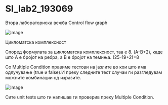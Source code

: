 # SI_lab2_193069
Втора лабораториска вежба
Control flow graph

![image](https://user-images.githubusercontent.com/82386734/120227544-a6192900-c249-11eb-9e58-ea7625207647.png)

Цикломатска комплексност

Според формулата за цикломатска комплексност, таа е 8.
(A-B+2), каде што A е бројот на ребра, а B е бројот на темиња.
(25-19+2)=8


Со Multiple Condition правиме тестови на јазлите во кои што има одлучување (true и false).И преку следните тест случаи ги разгледувам можните комбинации од изразите.

![image](https://user-images.githubusercontent.com/82386734/120231458-bd5c1480-c251-11eb-8552-6bcef329adcb.png)
 
 
Сите unit tests што ги напишав ги проверив преку Мultiple Condition.
